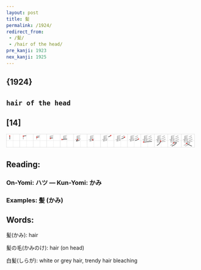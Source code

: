 ```yaml
---
layout: post
title: 髪
permalink: /1924/
redirect_from:
 - /髪/
 - /hair of the head/
pre_kanji: 1923
nex_kanji: 1925
---
```


## {1924}

## `hair of the head`

## [14]

<div class="stroke"><img src="../images/E9ABAA.png" /></div>

## Reading:

### On-Yomi: ハツ &mdash; Kun-Yomi: かみ

### Examples: 髪 (かみ)

## Words:

髪(かみ): hair

髪の毛(かみのけ): hair (on head)

白髪(しらが): white or grey hair, trendy hair bleaching
